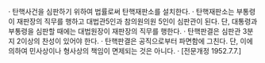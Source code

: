 · 탄핵사건을 심판하기 위하여 법률로써 탄핵재판소를 설치한다.
· 탄핵재판소는 부통령이 재판장의 직무를 행하고 대법관5인과 참의원의원 5인이 심판관이 된다. 단, 대통령과 부통령을 심판할 때에는 대법원장이 재판장의 직무를 행한다.
· 탄핵판결은 심판관 3분지 2이상의 찬성이 있어야 한다.
· 탄핵판결은 공직으로부터 파면함에 그친다. 단, 이에 의하여 민사상이나 형사상의 책임이 면제되는 것은 아니다.
· [전문개정 1952.7.7.]
